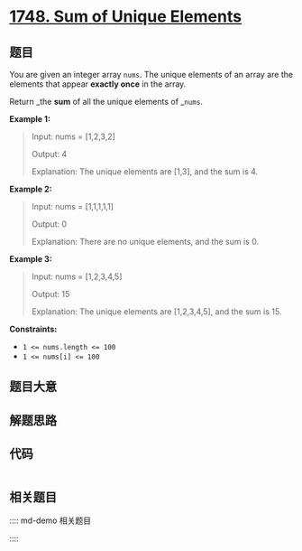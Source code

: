 # [1748. Sum of Unique Elements](https://leetcode.com/problems/sum-of-unique-elements/)

## 题目

You are given an integer array `nums`. The unique elements of an array are the
elements that appear **exactly once** in the array.

Return _the **sum** of all the unique elements of _`nums`.



**Example 1:**

> Input: nums = [1,2,3,2]
> 
> Output: 4
> 
> Explanation: The unique elements are [1,3], and the sum is 4.

**Example 2:**

> Input: nums = [1,1,1,1,1]
> 
> Output: 0
> 
> Explanation: There are no unique elements, and the sum is 0.

**Example 3:**

> Input: nums = [1,2,3,4,5]
> 
> Output: 15
> 
> Explanation: The unique elements are [1,2,3,4,5], and the sum is 15.

**Constraints:**

  * `1 <= nums.length <= 100`
  * `1 <= nums[i] <= 100`


## 题目大意

## 解题思路

## 代码

```javascript

```

## 相关题目

:::: md-demo 相关题目

::::
